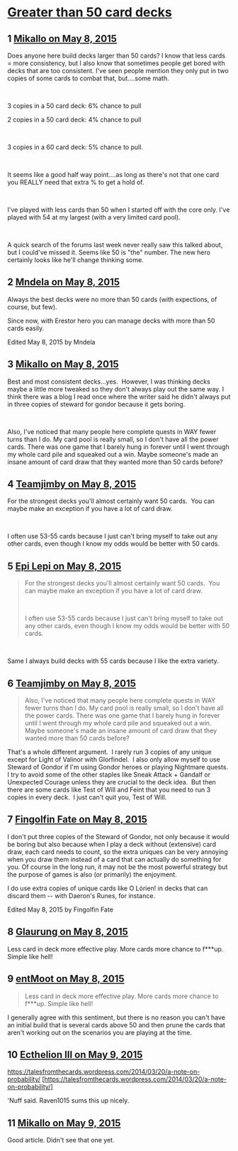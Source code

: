 # [Greater than 50 card decks](https://community.fantasyflightgames.com/topic/175662-greater-than-50-card-decks/)

## 1 [Mikallo on May 8, 2015](https://community.fantasyflightgames.com/topic/175662-greater-than-50-card-decks/?do=findComment&comment=1612121)

Does anyone here build decks larger than 50 cards? I know that less cards = more consistency, but I also know that sometimes people get bored with decks that are too consistent. I've seen people mention they only put in two copies of some cards to combat that, but....some math.

 

3 copies in a 50 card deck: 6% chance to pull

2 copies in a 50 card deck: 4% chance to pull

 

3 copies in a 60 card deck: 5% chance to pull.

 

It seems like a good half way point....as long as there's not that one card you REALLY need that extra % to get a hold of.

 

I've played with less cards than 50 when I started off with the core only. I've played with 54 at my largest (with a very limited card pool).

 

A quick search of the forums last week never really saw this talked about, but I could've missed it. Seems like 50 is "the" number. The new hero certainly looks like he'll change thinking some.

## 2 [Mndela on May 8, 2015](https://community.fantasyflightgames.com/topic/175662-greater-than-50-card-decks/?do=findComment&comment=1612128)

Always the best decks were no more than 50 cards (with expections, of course, but few).

Since now, with Erestor hero you can manage decks with more than 50 cards easily.

Edited May 8, 2015 by Mndela

## 3 [Mikallo on May 8, 2015](https://community.fantasyflightgames.com/topic/175662-greater-than-50-card-decks/?do=findComment&comment=1612141)

Best and most consistent decks...yes.  However, I was thinking decks maybe a little more tweaked so they don't always play out the same way. I think there was a blog I read once where the writer said he didn't always put in three copies of steward for gondor because it gets boring.

 

Also, I've noticed that many people here complete quests in WAY fewer turns than I do. My card pool is really small, so I don't have all the power cards. There was one game that I barely hung in forever until I went through my whole card pile and squeaked out a win. Maybe someone's made an insane amount of card draw that they wanted more than 50 cards before?

## 4 [Teamjimby on May 8, 2015](https://community.fantasyflightgames.com/topic/175662-greater-than-50-card-decks/?do=findComment&comment=1612142)

For the strongest decks you'll almost certainly want 50 cards.  You can maybe make an exception if you have a lot of card draw.

 

I often use 53-55 cards because I just can't bring myself to take out any other cards, even though I know my odds would be better with 50 cards.

## 5 [Epi Lepi on May 8, 2015](https://community.fantasyflightgames.com/topic/175662-greater-than-50-card-decks/?do=findComment&comment=1612149)

> For the strongest decks you'll almost certainly want 50 cards.  You can maybe make an exception if you have a lot of card draw.
> 
>  
> 
> I often use 53-55 cards because I just can't bring myself to take out any other cards, even though I know my odds would be better with 50 cards.

 

Same I always build decks with 55 cards because I like the extra variety.

## 6 [Teamjimby on May 8, 2015](https://community.fantasyflightgames.com/topic/175662-greater-than-50-card-decks/?do=findComment&comment=1612151)

> Also, I've noticed that many people here complete quests in WAY fewer turns than I do. My card pool is really small, so I don't have all the power cards. There was one game that I barely hung in forever until I went through my whole card pile and squeaked out a win. Maybe someone's made an insane amount of card draw that they wanted more than 50 cards before?

That's a whole different argument.  I rarely run 3 copies of any unique except for Light of Valinor with Glorfindel.  I also only allow myself to use Steward of Gondor if I'm using Gondor heroes or playing Nightmare quests.  I try to avoid some of the other staples like Sneak Attack + Gandalf or Unexpected Courage unless they are crucial to the deck idea.  But then there are some cards like Test of Will and Feint that you need to run 3 copies in every deck.  I just can't quit you, Test of Will.

## 7 [Fingolfin Fate on May 8, 2015](https://community.fantasyflightgames.com/topic/175662-greater-than-50-card-decks/?do=findComment&comment=1612255)

I don't put three copies of the Steward of Gondor, not only because it would be boring but also because when I play a deck without (extensive) card draw, each card needs to count, so the extra uniques can be very annoying when you draw them instead of a card that can actually do something for you. Of course in the long run, it may not be the most powerful strategy but the purpose of games is also (or primarily) the enjoyment.

I do use extra copies of unique cards like O Lórien! in decks that can discard them -- with Daeron's Runes, for instance.

Edited May 8, 2015 by Fingolfin Fate

## 8 [Glaurung on May 8, 2015](https://community.fantasyflightgames.com/topic/175662-greater-than-50-card-decks/?do=findComment&comment=1612293)

Less card in deck more effective play. More cards more chance to f***up. Simple like hell!

## 9 [entMoot on May 8, 2015](https://community.fantasyflightgames.com/topic/175662-greater-than-50-card-decks/?do=findComment&comment=1612399)

> Less card in deck more effective play. More cards more chance to f***up. Simple like hell!

I generally agree with this sentiment, but there is no reason you can't have an initial build that is several cards above 50 and then prune the cards that aren't working out on the scenarios you are playing at the time.

## 10 [Ecthelion III on May 9, 2015](https://community.fantasyflightgames.com/topic/175662-greater-than-50-card-decks/?do=findComment&comment=1612790)

https://talesfromthecards.wordpress.com/2014/03/20/a-note-on-probability/ [https://talesfromthecards.wordpress.com/2014/03/20/a-note-on-probability/]

'Nuff said. Raven1015 sums this up nicely.

## 11 [Mikallo on May 9, 2015](https://community.fantasyflightgames.com/topic/175662-greater-than-50-card-decks/?do=findComment&comment=1613229)

Good article. Didn't see that one yet.

